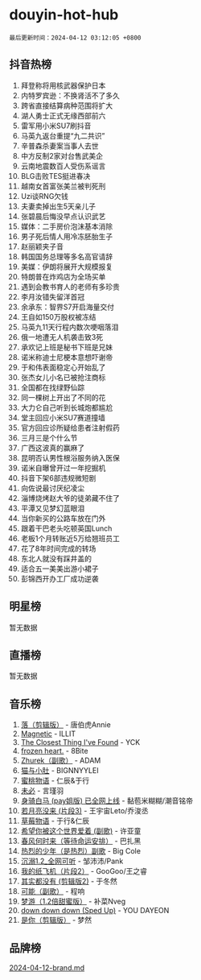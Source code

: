 # douyin-hot-hub

`最后更新时间：2024-04-12 03:12:05 +0800`

## 抖音热榜

1. 拜登称将用核武器保护日本
1. 内特罗宾逊：不换肾活不了多久
1. 跨省直接结算病种范围将扩大
1. 湖人勇士正式无缘西部前六
1. 雷军用小米SU7刷抖音
1. 马英九返台重提“九二共识”
1. 辛普森杀妻案当事人去世
1. 中方反制2家对台售武美企
1. 云南地震数百人受伤系谣言
1. BLG击败TES挺进春决
1. 越南女首富张美兰被判死刑
1. Uzi谈RNG欠钱
1. 夫妻卖掉出生5天亲儿子
1. 张碧晨后悔没早点认识武艺
1. 媒体：二手房价泡沫基本消除
1. 男子死后情人用冷冻胚胎生子
1. 赵丽颖夹子音
1. 韩国国务总理等多名高官请辞
1. 美媒：伊朗将展开大规模报复
1. 特朗普在炸鸡店为全场买单
1. 遇到会教书育人的老师有多珍贵
1. 李月汝错失留洋首冠
1. 余承东：智界S7开启海量交付
1. 王自如150万股权被冻结
1. 马英九11天行程内数次哽咽落泪
1. 俄一地遭无人机袭击致3死
1. 承欢记上班是秘书下班是兄妹
1. 诺米称迪士尼梗本意想吓谢帝
1. 于和伟表面稳定心开始乱了
1. 张杰女儿小名已被抢注商标
1. 全国都在找绿野仙踪
1. 同一棵树上开出了不同的花
1. 大力仑自己听到长城炮都尴尬
1. 堂主回应小米SU7赛道撞墙
1. 官方回应诊所疑给患者注射假药
1. 三月三是个什么节
1. 广西这波真的赢麻了
1. 昆明否认男性根浴服务纳入医保
1. 诺米自曝曾开过一年挖掘机
1. 抖音下架6部违规微短剧
1. 向佐说最讨厌纪凌尘
1. 淄博烧烤赵大爷的徒弟藏不住了
1. 平潭又见梦幻蓝眼泪
1. 当你新买的公路车放在门外
1. 跟着干巴老头吃顿英国Lunch
1. 老板1个月转账近5万给翘班员工
1. 花了8年时间完成的转场
1. 东北人就没有踩井盖的
1. 适合五一美美出游小裙子
1. 彭锦西开办工厂成功逆袭

## 明星榜

暂无数据

## 直播榜

暂无数据

## 音乐榜

1. [落（剪辑版）](https://sf5-hl-cdn-tos.douyinstatic.com/obj/tos-cn-ve-2774/o0h6HvN1BBbli9LtU3i5fQIleBQMF5Cg4TZmmC) - 唐伯虎Annie
1. [Magnetic](https://sf5-hl-cdn-tos.douyinstatic.com/obj/tos-cn-ve-2774/oAQCYdBNZfLACGDmVFAsfAtpy32tqErgQ3XgBN) - ILLIT
1. [The Closest Thing I've Found](https://sf3-cdn-tos.douyinstatic.com/obj/tos-cn-ve-2774/514ab5d9146f4d2ca454b7adff8e5e4d) - YCK
1. [frozen heart.](https://sf5-hl-cdn-tos.douyinstatic.com/obj/tos-cn-ve-2774/oIIWJfyjIACZA9zQMtnJ6hQQhFC4vhCupoRBsO) - 8Bite
1. [Zhurek（副歌）](https://sf5-hl-cdn-tos.douyinstatic.com/obj/tos-cn-ve-2774/ooQm8FBZQDlf0btEYgVpCcSCQfrdJGBEKZYBGS) - ADAM
1. [猫与小肚](https://sf6-cdn-tos.douyinstatic.com/obj/tos-cn-ve-2774/osZeoClMECgK8DYl6VebABgbchEtPYQjZEnRtd) - BIGNNYYLEI
1. [蜜桃物语](https://sf6-cdn-tos.douyinstatic.com/obj/tos-cn-ve-2774/oIhOSCZtIACtYU4XQkngiW9kCBfVD1Fz9IYeqL) - 仁辰&于行
1. [未必](https://sf5-hl-cdn-tos.douyinstatic.com/obj/tos-cn-ve-2774/ogntQMFnKQDZUgTCYuJgfLEtleYZZFxBQqhhFB) - 言瑾羽
1. [身骑白马 (pay姐版) 已全网上线](https://sf5-hl-cdn-tos.douyinstatic.com/obj/tos-cn-ve-2774/oQLO5ZgLsFkaDhdIIveF2zUCgfweY0gWaH4AQG) - 黏苞米糊糊/潮音铭帝
1. [若月亮没来 (片段3)](https://sf5-hl-cdn-tos.douyinstatic.com/obj/tos-cn-ve-2774/okfyEUsGW1B1ovJi5JiN9IjvAT2lMwA054GoEB) - 王宇宙Leto/乔浚丞
1. [草莓物语](https://sf5-hl-cdn-tos.douyinstatic.com/obj/tos-cn-ve-2774/okynhJ7jEAIIZBfsLgYMEI8QC3WbQNN66RKzhT) - 于行&仁辰
1. [希望你被这个世界爱着 (副歌)](https://sf5-hl-cdn-tos.douyinstatic.com/obj/tos-cn-ve-2774/oUHCmWQfZlE3QQBKBeD8rCFLpJzPgCpImhsxMt) - 许亚童
1. [春风何时来（等待命运安排）](https://sf3-cdn-tos.douyinstatic.com/obj/tos-cn-ve-2774/oICBNbD3gelMfB4WgiD1KI2jQtXZE2FgHLwtsl) - 巴扎黑
1. [热烈的少年（是热烈）副歌](https://sf3-cdn-tos.douyinstatic.com/obj/tos-cn-ve-2774/owVNI0CLDAUMtSz6TEYvfFBFL4UDFFhLfgK8fa) - Big Cole
1. [沉溺1.2_全网可听](https://sf5-hl-cdn-tos.douyinstatic.com/obj/tos-cn-ve-2774/ok2QoiBqsWAX9McZmWiI9gAB0EzwD4Xj6yfmtH) - 邹沛沛/Pank
1. [我的纸飞机（片段2）](https://sf5-hl-cdn-tos.douyinstatic.com/obj/tos-cn-ve-2774/oM2ZrKcg2CD5AeRB2gkeXOFB1IxAGJdZPazYHf) - GooGoo/王之睿
1. [其实都没有 (剪辑版2)](https://sf5-hl-cdn-tos.douyinstatic.com/obj/tos-cn-ve-2774/oEBNQenHZtBhxYjGgUDQk0BCHTigQafgFlbQ7k) - 于冬然
1. [可能（副歌）](https://sf5-hl-cdn-tos.douyinstatic.com/obj/tos-cn-ve-2774/cde1731888894259b333569393c2fb51) - 程响
1. [梦游（1.2倍甜蜜版）](https://sf5-hl-cdn-tos.douyinstatic.com/obj/tos-cn-ve-2774/o4gyAUm8hwufoEABmwVIiQtHsFuGzAEEWtNMzo) - 补菜Nveg
1. [down down down (Sped Up)](https://sf5-hl-cdn-tos.douyinstatic.com/obj/tos-cn-ve-2774/ow80iABiXIO9DsFwK6WeZKMaJRi3BPJAotDy8m) - YOU DAYEON
1. [是你（剪辑版）](https://sf5-hl-cdn-tos.douyinstatic.com/obj/tos-cn-ve-2774/46019dae783c4c969944217fe1cfafc4) - 梦然

## 品牌榜

[2024-04-12-brand.md](2024-04-12-brand.md)
